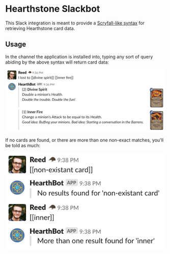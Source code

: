 # Hearthstone Slackbot

This Slack integration is meant to provide a [Scryfall-like syntax](https://scryfall.com/docs/syntax) for retrieving Hearthstone card data.

## Usage

In the channel the application is installed into, typing any sort of query abiding by the above syntax will return card data:

![](sample-response.png)

If no cards are found, or there are more than one non-exact matches, you'll be told as much:

![](sample-error.png)

